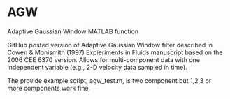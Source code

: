 # AGW
Adaptive Gaussian Window MATLAB function

GitHub posted version of Adaptive Gaussian Window filter described in Cowen & Monismith (1997) Expieriments in Fluids manuscript based on
the 2006 CEE 6370 version.  Allows for multi-component data with one independent variable (e.g., 2-D velocity data sampled in time).  

The provide example script, agw_test.m, is two component but 1,2,3 or more components work fine.
